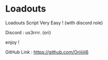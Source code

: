 # Loadouts
Loadouts Script Very Easy ! (with discord role)


Discord : us3rrrr. (ori)


enjoy  !



GitHub Link : https://github.com/Oriiiiii6